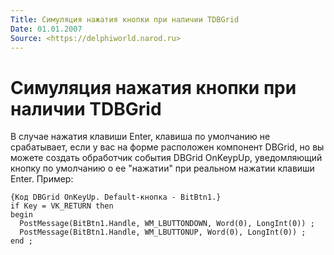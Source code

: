 ```yaml
---
Title: Симуляция нажатия кнопки при наличии TDBGrid
Date: 01.01.2007
Source: <https://delphiworld.narod.ru>
---
```



Симуляция нажатия кнопки при наличии TDBGrid
============================================

В случае нажатия клавиши Enter, клавиша по умолчанию не срабатывает,
если у вас на форме расположен компонент DBGrid, но вы можете создать
обработчик события DBGrid OnKeypUp, уведомляющий кнопку по умолчанию о
ее "нажатии" при реальном нажатии клавиши Enter. Пример:

    {Код DBGrid OnKeyUp. Default-кнопка - BitBtn1.}
    if Key = VK_RETURN then
    begin
      PostMessage(BitBtn1.Handle, WM_LBUTTONDOWN, Word(0), LongInt(0)) ;
      PostMessage(BitBtn1.Handle, WM_LBUTTONUP, Word(0), LongInt(0)) ;
    end ;

